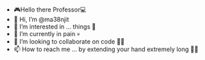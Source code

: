 - 🎮Hello there Professor💻
- 👋 Hi, I’m @ma38njit
- 👀 I’m interested in ... things 🥚
- 🌱 I’m currently in pain 💀
- 💞️ I’m looking to collaborate on code 👨‍💻
- 📫 How to reach me ... by extending your hand extremely long 🙋‍♂️

<!---
ma38njit/ma38njit is a ✨ special ✨ repository because its `README.md` (this file) appears on your GitHub profile.
You can click the Preview link to take a look at your changes.
--->
